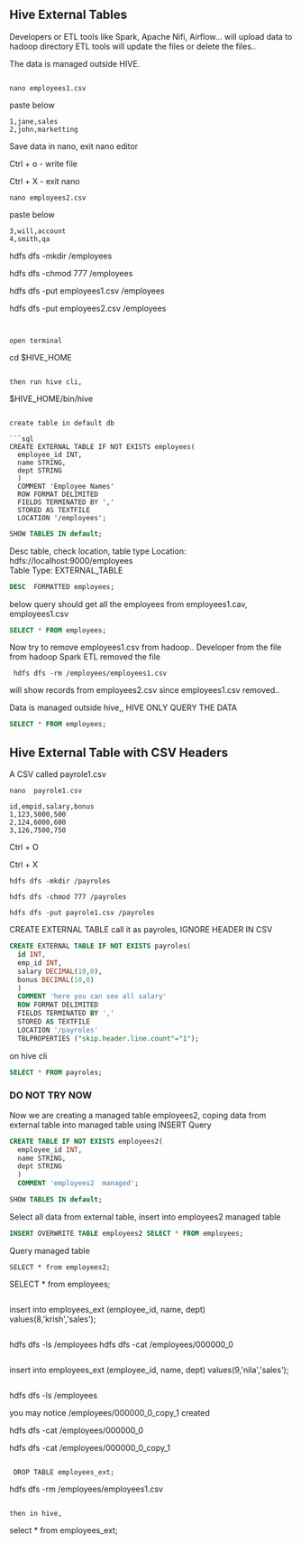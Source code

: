 ## Hive External Tables

Developers or ETL tools like Spark, Apache Nifi, Airflow... will upload data to hadoop directory
ETL tools will update the files or delete the files..

The data is managed outside HIVE.

```

nano employees1.csv
```
paste below

```
1,jane,sales
2,john,marketting
```

Save data in nano, exit nano editor

Ctrl + o  - write file

Ctrl + X - exit nano

```
nano employees2.csv
```

paste below

```
3,will,account
4,smith,qa
```

hdfs dfs -mkdir /employees

hdfs dfs -chmod 777 /employees

hdfs dfs -put employees1.csv /employees


hdfs dfs -put employees2.csv /employees

```

 
open terminal 

```
cd $HIVE_HOME
```

then run hive cli,

```
$HIVE_HOME/bin/hive
```

create table in default db

```sql
CREATE EXTERNAL TABLE IF NOT EXISTS employees(
  employee_id INT, 
  name STRING, 
  dept STRING
  )
  COMMENT 'Employee Names'
  ROW FORMAT DELIMITED
  FIELDS TERMINATED BY ','
  STORED AS TEXTFILE
  LOCATION '/employees';
```


```sql
SHOW TABLES IN default;
```

Desc table, check location, table type 
Location:           	hdfs://localhost:9000/employees	 
Table Type:         	EXTERNAL_TABLE 

```sql
DESC  FORMATTED employees;
```

below query should get all the employees from employees1.cav, employees1.csv

```sql
SELECT * FROM employees;
```


Now try to remove employees1.csv from hadoop.. Developer from the file from hadoop
Spark ETL removed the file


```
 hdfs dfs -rm /employees/employees1.csv
```

will show records from employees2.csv since employees1.csv removed..

Data is managed outside hive,, HIVE ONLY QUERY THE DATA

```sql
SELECT * FROM employees;
```


## Hive External Table with CSV Headers

A CSV called payrole1.csv

```
nano  payrole1.csv
```

```
id,empid,salary,bonus
1,123,5000,500
2,124,6000,600
3,126,7500,750
```

Ctrl + O 

Ctrl + X


```
hdfs dfs -mkdir /payroles

hdfs dfs -chmod 777 /payroles

hdfs dfs -put payrole1.csv /payroles

```

CREATE EXTERNAL TABLE call it as payroles, IGNORE HEADER IN CSV



```sql
CREATE EXTERNAL TABLE IF NOT EXISTS payroles(
  id INT, 
  emp_id INT,
  salary DECIMAL(10,0), 
  bonus DECIMAL(10,0)
  )
  COMMENT 'here you can see all salary'
  ROW FORMAT DELIMITED
  FIELDS TERMINATED BY ','
  STORED AS TEXTFILE
  LOCATION '/payroles'
  TBLPROPERTIES ("skip.header.line.count"="1");
```


on hive cli

```sql
SELECT * FROM payroles;
```

### DO NOT TRY NOW

Now we are creating a managed table employees2, coping data from external table into managed
table using INSERT Query

```sql
CREATE TABLE IF NOT EXISTS employees2(
  employee_id INT, 
  name STRING, 
  dept STRING
  )
  COMMENT 'employees2  managed';
```



```sql
SHOW TABLES IN default;
```

Select all data from external table, insert into employees2 managed table

```sql
INSERT OVERWRITE TABLE employees2 SELECT * FROM employees;
```

Query managed table

```
SELECT * from employees2; 
```


SELECT * from employees;   

```

```
 insert into employees_ext (employee_id, name, dept) values(8,'krish','sales');
```

```
 hdfs dfs -ls /employees
  hdfs dfs -cat /employees/000000_0

```

```
insert into employees_ext (employee_id, name, dept) values(9,'nila','sales');

```

```
hdfs dfs -ls /employees

you may notice /employees/000000_0_copy_1 created 

hdfs dfs -cat /employees/000000_0

hdfs dfs -cat /employees/000000_0_copy_1
```

 DROP TABLE employees_ext;

```
 hdfs dfs -rm /employees/employees1.csv
```

then in hive, 

```
select * from employees_ext;
```